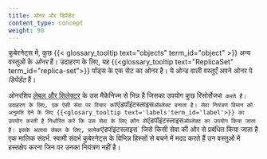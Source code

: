 ```yaml
---
title: ओनर और डिपेंडेंट 
content_type: concept
weight: 90
---
```


<!-- overview -->

कुबेरनेट्स में, कुछ {{< glossary_tooltip text="objects" term_id="object" >}} अन्य वस्तुओं के *ओनर* हैं। 
उदाहरण के लिए, यह {{<glossary_tooltip text="ReplicaSet" term_id="replica-set">}} पॉड्स के एक सेट का ओनर है। ये ओन्ड वाली वस्तुएँ अपने ओनर पे *डिपेंडेंट* हैं।




ओनरशिप [लेबल और सिलेक्टर](/docs/concepts/overview/working-with-objects/labels/) के
उस मैकेनिज्म से भिन्न है जिसका उपयोग कुछ रिसोर्सेज` भी करते हैं। उदाहरण के लिए, एक ऐसी सेवा पर विचार करें
`एंडपॉइंटस्लाइस` ऑब्जेक्ट बनाता है। सेवा नियंत्रण विमान को अनुमति देने के लिए {{<glosary_tooltip text='labels'term_id='label'>}} का उपयोग करती है
निर्धारित करें कि उस सेवा के लिए कौन से `एंडपॉइंटस्लाइस` ऑब्जेक्ट का उपयोग किया जाता है। इसके अलावा
लेबल के लिए, प्रत्येक `एंडपॉइंटस्लाइस` जिसे किसी सेवा की ओर से प्रबंधित किया जाता है
एक मालिक संदर्भ. स्वामी संदर्भ कुबेरनेट्स के विभिन्न हिस्सों से बचने में मदद करते हैं
उन वस्तुओं में हस्तक्षेप करना जिन पर उनका नियंत्रण नहीं है।

